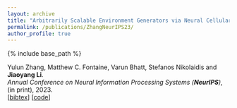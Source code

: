 ```yaml
---
layout: archive
title: "Arbitrarily Scalable Environment Generators via Neural Cellular Automata"
permalink: /publications/ZhangNeurIPS23/
author_profile: true
---
```


{% include base_path %}

Yulun Zhang, Matthew C. Fontaine, Varun Bhatt, Stefanos Nikolaidis and **Jiaoyang Li**.       
<i>Annual Conference on Neural Information Processing Systems (**NeurIPS**)</i>, (in print), 2023.            
[<a href="javascript:void(0)" onclick="(function(target, id) { if ($('#' + id).css('display') == 'block') { $('#' + id).hide('fast'); $(target).text('bibtex') } else { $('#' + id).show('fast'); $(target).text('bibtex▲') } })(this, 'bibtex-ZhangNeurIPS23');">bibtex</a>]
[[code](https://github.com/lunjohnzhang/warehouse_env_gen_nca_public)]        
<div id="bibtex-ZhangNeurIPS23" style="display:none">
<pre>@inproceedings{ZhangNeurIPS23,
  author    = {Yulun Zhang and Matthew C. Fontaine and Varun Bhatt and Stefanos Nikolaidis and Jiaoyang Li},
  title     = {Arbitrarily Scalable Environment Generators via Neural Cellular Automata},
  booktitle = {Proceedings of the Annual Conference on Neural Information Processing Systems (NeurIPS)},
  year      = {2023}
}
</pre></div>
